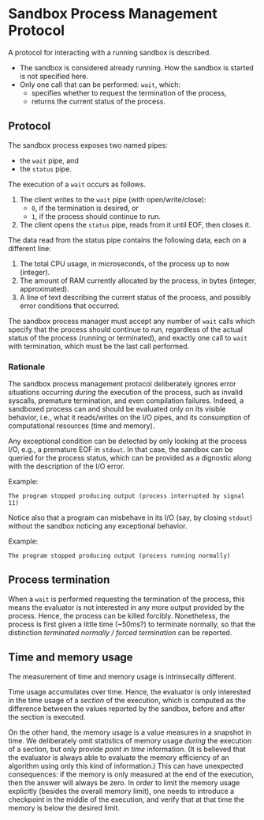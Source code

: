 # Sandbox Process Management Protocol

A protocol for interacting with a running sandbox is described.

- The sandbox is considered already running. How the sandbox is started is not specified here.
- Only one call that can be performed: `wait`, which:
    - specifies whether to request the termination of the process,
    - returns the current status of the process.

## Protocol

The sandbox process exposes two named pipes:

- the `wait` pipe, and
- the `status` pipe.

The execution of a `wait` occurs as follows.

1. The client writes to the `wait` pipe (with open/write/close):
    - `0`, if the termination is desired, or
    - `1`, if the process should continue to run.
2. The client opens the `status` pipe, reads from it until EOF, then closes it.

The data read from the status pipe contains the following data, each on a different line:

1. The total CPU usage, in microseconds, of the process up to now (integer).
2. The amount of RAM currently allocated by the process, in bytes (integer, approximated).
3. A line of text describing the current status of the process, and possibly error conditions that occurred.

The sandbox process manager must accept any number of `wait` calls
which specify that the process should continue to run,
regardless of the actual status of the process
(running or terminated),
and exactly one call to `wait` with termination,
which must be the last call performed.

### Rationale

The sandbox process management protocol deliberately ignores error situations occurring *during* the execution of the process,
such as invalid syscalls, premature termination, and even compilation failures.
Indeed, a sandboxed process can and should be evaluated only on its visible behavior, i.e., what it reads/writes on the I/O pipes, and its consumption of computational resources (time and memory).

Any exceptional condition can be detected by only looking at the process I/O, e.g., a premature EOF in `stdout`.
In that case, the sandbox can be queried for the process status, which can be provided as a dignostic along with the description of the I/O error.

Example:
```
The program stopped producing output (process interrupted by signal 11)
```

Notice also that a program can misbehave in its I/O (say, by closing `stdout`) without the sandbox noticing any exceptional behavior.

Example:
```
The program stopped producing output (process running normally)
```

## Process termination

When a `wait` is performed requesting the termination of the process,
this means the evaluator is not interested in any more output provided by the process.
Hence, the process can be killed forcibly.
Nonetheless, the process is first given a little time (~50ms?) to terminate normally, so that the distinction
*terminated normally / forced termination* can be reported.

## Time and memory usage

The measurement of time and memory usage is intrinsecally different.

Time usage accumulates over time. Hence, the evaluator is only interested in the time usage of a *section* of the execution, which is computed as the difference between the values reported by the sandbox, before and after the section is executed.

On the other hand, the memory usage is a value measures in a snapshot in time.
We deliberately omit statistics of memory usage *during* the execution of a section, but only provide *point in time* information.
(It is believed that the evaluator is always able to evaluate the memory efficiency of an algorithm using only this kind of information.)
This can have unexpected consequences:
if the memory is only measured at the end of the execution,
then the answer will always be zero.
In order to limit the memory usage explicitly (besides the overall memory limit), one needs to introduce a checkpoint in the middle of the execution,
and verify that at that time the memory is below the desired limit.
